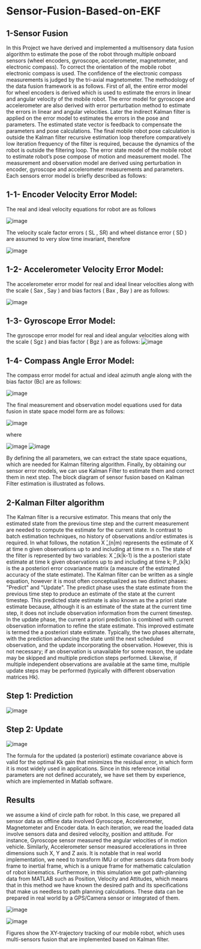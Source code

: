 # Sensor-Fusion-Based-on-EKF
## 1-Sensor Fusion 
In this Project we have derived and implemented a multisensory data fusion algorithm to estimate the pose of the robot through multiple onboard sensors (wheel encoders, gyroscope, accelerometer, magnetometer, and electronic compass). To correct the orientation of the mobile robot electronic compass is used. The confidence of the electronic compass measurements is judged by the tri-axial magnetometer. The methodology of the data fusion framework is as follows.
First of all, the entire error model for wheel encoders is derived which is used to estimate the errors in linear and angular velocity of the mobile robot. The error model for gyroscope and accelerometer are also derived with error perturbation method to estimate the errors in linear and angular velocities. Later the indirect Kalman filter is applied on the error model to estimates the errors in the pose and parameters. The estimated state vector is feedback to compensate the parameters and pose calculations. The final mobile robot pose calculation is outside the Kalman filter recursive estimation loop therefore comparatively low iteration frequency of the filter is required, because the dynamics of the robot is outside the filtering loop. 
The error state model of the mobile robot to estimate robot’s pose compose of motion and measurement model. The measurement and observation model are derived using perturbation in encoder, gyroscope and accelerometer measurements and parameters. Each sensors error model is briefly described as follows: 


## 1-1- Encoder Velocity Error Model: 
The real and ideal velocity equations for robot are as follows 

![image](https://user-images.githubusercontent.com/32397445/153770147-c9d3f2a4-9fc2-4a5a-8074-80ceec1ce71c.png)

The velocity scale factor errors ( SL , SR) and wheel distance error ( SD ) are assumed to very slow time invariant, therefore

![image](https://user-images.githubusercontent.com/32397445/153770163-18848c35-f445-4ebc-8e8a-bfd0c98ce8ef.png)

## 1-2- Accelerometer Velocity Error Model:
The accelerometer error model for real and ideal linear velocities along with the scale ( Sax , Say ) and bias factors ( Bax , Bay ) are as follows:

![image](https://user-images.githubusercontent.com/32397445/153770189-2fcdf13e-9adb-44ab-9a91-bd0714d3dbb3.png)

## 1-3- Gyroscope Error Model: 
The gyroscope error model for real and ideal angular velocities along with the scale ( Sgz ) and bias factor ( Bgz ) are as follows:
![image](https://user-images.githubusercontent.com/32397445/153770219-5d575e2f-aefd-43ff-a70d-be99f9c98e94.png)

## 1-4- Compass Angle Error Model: 
The compass error model for actual and ideal azimuth angle along with the bias factor (Bc) are as follows:

![image](https://user-images.githubusercontent.com/32397445/153770246-31986113-bf2b-4df7-a0af-a663c1d0f923.png)

The final measurement and observation model equations used for data fusion in state space model form are as follows:

![image](https://user-images.githubusercontent.com/32397445/153770266-4cf6f640-1393-4fd3-b9bd-cda0fbc795e5.png)

where

![image](https://user-images.githubusercontent.com/32397445/153770278-64c7bb59-88c7-4140-838e-50eee8a1678c.png)
![image](https://user-images.githubusercontent.com/32397445/153770279-86dc965f-c912-4363-bf1f-31aaaecd8a20.png)

By defining the all parameters, we can extract the state space equations, which are needed for Kalman filtering algorithm.
Finally, by obtaining our sensor error models, we can use Kalman Filter to estimate them and correct them in next step. The block diagram of sensor fusion based on Kalman Filter estimation is illustrated as follows.


## 2-Kalman Filter algorithm
The Kalman filter is a recursive estimator. This means that only the estimated state from the previous time step and the current measurement are needed to compute the estimate for the current state. In contrast to batch estimation techniques, no history of observations and/or estimates is required. In what follows, the notation X ̂_(n|m) represents the estimate of X at time n given observations up to and including at time m ≤ n.
The state of the filter is represented by two variables:
X ̂_(k|k-1) is the a posteriori state estimate at time k given observations up to and including at time k;
P_(k|k) is the a posteriori error covariance matrix (a measure of the estimated accuracy of the state estimate).
The Kalman filter can be written as a single equation, however it is most often conceptualized as two distinct phases: "Predict" and "Update". 
The predict phase uses the state estimate from the previous time step to produce an estimate of the state at the current timestep. This predicted state estimate is also known as the a priori state estimate because, although it is an estimate of the state at the current time step, it does not include observation information from the current timestep. In the update phase, the current a priori prediction is combined with current observation information to refine the state estimate. This improved estimate is termed the a posteriori state estimate.
Typically, the two phases alternate, with the prediction advancing the state until the next scheduled observation, and the update incorporating the observation. However, this is not necessary; if an observation is unavailable for some reason, the update may be skipped and multiple prediction steps performed. Likewise, if multiple independent observations are available at the same time, multiple update steps may be performed (typically with different observation matrices Hk).

## Step 1: Prediction

![image](https://user-images.githubusercontent.com/32397445/153770387-29bb45bf-f82b-451f-978b-c7e51e868248.png)

## Step 2: Update
![image](https://user-images.githubusercontent.com/32397445/153770405-cf634b6a-0eca-4120-b7a5-3808388854a6.png)

The formula for the updated (a posteriori) estimate covariance above is valid for the optimal Kk gain that minimizes the residual error, in which form it is most widely used in applications.
Since in this reference initial parameters are not defined accurately, we have set them by experience, which are implemented in Matlab software.


## Results
we assume a kind of circle path for robot. In this case, we prepared all sensor data as offline data involved Gyroscope, Accelerometer, Magnetometer and Encoder data. In each iteration, we read the loaded data involve sensors data and desired velocity, position and attitude. For instance, Gyroscope sensor measured the angular velocities of in motion vehicle. Similarly, Accelerometer sensor measured accelerations in three dimensions such X, Y and Z axis.  It is notable that in real world implementation, we need to transform IMU or other sensors data from body frame to inertial frame, which is a unique frame for mathematic calculation of robot kinematics.
Furthermore, in this simulation we got path-planning data from MATLAB such as Position, Velocity and Attitudes, which means that in this method we have known the desired path and its specifications that make us needless to path planning calculations. These data can be prepared in real world by a GPS/Camera sensor or integrated of them. 

![image](https://user-images.githubusercontent.com/32397445/153770480-bc71bef1-6935-437f-8192-0370835f850b.png)

![image](https://user-images.githubusercontent.com/32397445/153770502-24a35471-69ba-402a-a1db-03eeb6678d79.png)


Figures show the XY-trajectory tracking of our mobile robot, which uses multi-sensors fusion that are implemented based on Kalman filter. 

